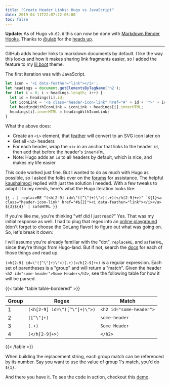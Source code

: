 ```yaml
---
title: "Create Header Links: Hugo vs JavaScript"
date: 2019-04-11T22:07:22-05:00
toc: false
---
```


**Update:** As of Hugo `v0.62.0` this can now be done with [Markdown Render Hooks](https://gohugo.io/getting-started/configuration-markup/#heading-link-example). Thanks to [@ulab](https://github.com/ulab) for the [heads up](https://github.com/zwbetz-gh/zwbetz/issues/1).

---

GitHub adds header links to markdown documents by default. I like the way this looks and how it makes sharing link fragments easier, so I added the feature to my [lil boot](https://github.com/zwbetz-gh/lil-boot-hugo-theme) theme.

The first iteration was with JavaScript.

```js
let icon = '<i data-feather="link"></i>';
let headings = document.getElementsByTagName('h2');
for (let i = 0; i < headings.length; i++) {
  let id = headings[i].id;
  let iconLink = '<a class="header-icon-link" href="#' + id + '">' + icon + '</a> ';
  let headingWithIconLink = iconLink + headings[i].innerHTML;
  headings[i].innerHTML = headingWithIconLink;
}
```

What the above does:

- Create an `<i>` element, that [feather](https://feathericons.com/) will convert to an SVG icon later on
- Get all `<h2>` headers
- For each header, wrap the `<i>` in an anchor that links to the header `id`, then add that before the header's `innerHTML`
- Note: Hugo adds an `id` to all headers by default, which is nice, and makes my life easier

This code worked just fine. But I wanted to do as much with Hugo as possible, so I asked the folks over on the [forums](https://discourse.gohugo.io/t/put-a-header-link-before-all-h2-elements/17966) for assistance. The helpful [kaushalmodi](https://discourse.gohugo.io/u/kaushalmodi) replied with just the solution I needed. With a few tweaks to adapt it to my needs, here's what the Hugo iteration looks like:

```
{{ . | replaceRE "(<h[2-9] id=\"([^\"]+)\">)(.+)(</h[2-9]+>)" `${1}<a class="header-icon-link" href="#${2}"><i data-feather="link"></i></a> ${3}${4}` | safeHTML }}
```

If you're like me, you're thinking "wtf did I just read?" Yes. That was my initial response as well. I had to plug that regex into an [online playground](https://regex101.com/) (don't forget to choose the GoLang flavor) to figure out what was going on. So, let's break it down:

I will assume you're already familiar with the "dot", `replaceRE`, and `safeHTML`, since they're things from Hugo-land. But if not, search the [docs](https://gohugo.io/documentation/) for each of those things and read up. 

`(<h[2-9] id=\"([^\"]+)\">)(.+)(</h[2-9]+>)` is a regular expression. Each set of parentheses is a "group" and will return a "match". Given the header `<h2 id="some-header">Some Header</h2>`, see the following table for how it will be parsed. 

{{< table "table table-bordered" >}}

| Group | Regex                       | Match                   |
| ----- | --------------------------- | ----------------------- |
| 1     | `(<h[2-9] id=\"([^\"]+)\">)` | `<h2 id="some-header">` |
| 2     | `([^\"]+)`                  | `some-header`           |
| 3     | `(.+)`                      | `Some Header`           |
| 4     | `(</h[2-9]+>)`              | `</h2>`                 |

{{< /table >}}

When building the replacement string, each group match can be referenced by its number. Say you want to use the value of group 1's match, you'd do `${1}`. 

And there you have it. To see the code in action, checkout this [demo](https://lil-boot-hugo-theme.netlify.com/hugo-template-primer/). 
